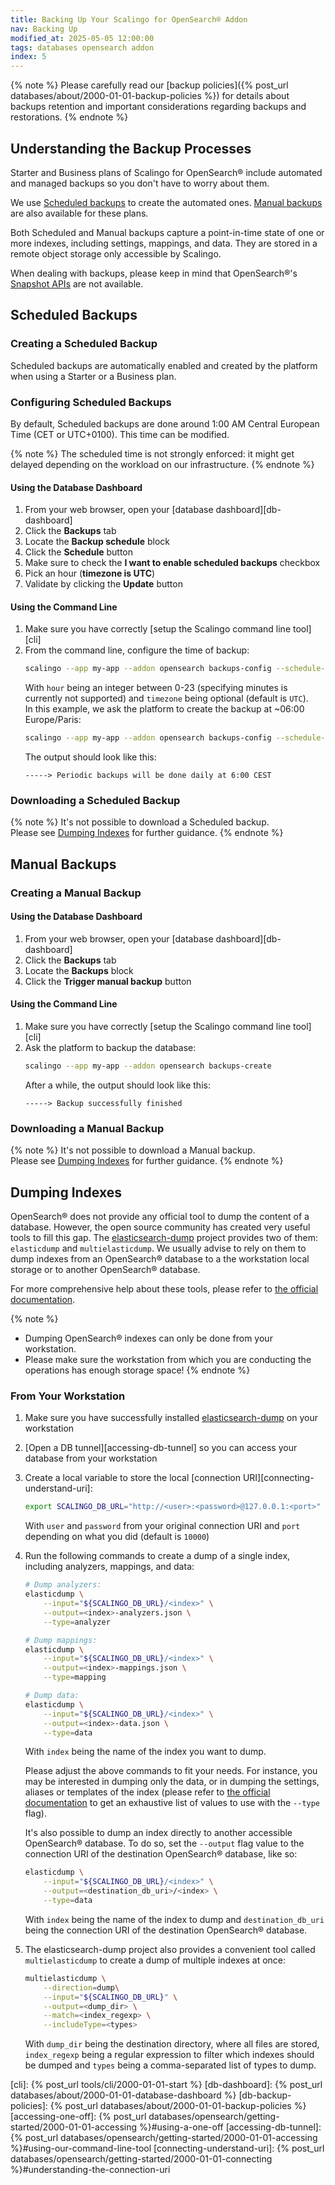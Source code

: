 ```yaml
---
title: Backing Up Your Scalingo for OpenSearch® Addon
nav: Backing Up
modified_at: 2025-05-05 12:00:00
tags: databases opensearch addon
index: 5
---
```



{% note %}
Please carefully read our [backup policies]({% post_url databases/about/2000-01-01-backup-policies %})
for details about backups retention and important considerations regarding
backups and restorations.
{% endnote %}


## Understanding the Backup Processes

Starter and Business plans of Scalingo for OpenSearch® include automated and
managed backups so you don't have to worry about them.

We use [Scheduled backups](#understanding-scheduled-backups) to create the
automated ones. [Manual backups](#understanding-manual-backups) are also
available for these plans.

Both Scheduled and Manual backups capture a point-in-time state of one or more
indexes, including settings, mappings, and data. They are stored in a remote
object storage only accessible by Scalingo.

When dealing with backups, please keep in mind that OpenSearch®'s
[Snapshot APIs][opensearch-api-snapshot] are not available.


## Scheduled Backups

### Creating a Scheduled Backup

Scheduled backups are automatically enabled and created by the platform when
using a Starter or a Business plan.

### Configuring Scheduled Backups

By default, Scheduled backups are done around 1:00 AM Central European Time
(CET or UTC+0100). This time can be modified.

{% note %}
The scheduled time is not strongly enforced: it might get delayed depending on
the workload on our infrastructure.
{% endnote %}

#### Using the Database Dashboard

1. From your web browser, open your [database dashboard][db-dashboard]
2. Click the **Backups** tab
3. Locate the **Backup schedule** block
4. Click the **Schedule** button
5. Make sure to check the **I want to enable scheduled backups** checkbox
6. Pick an hour (**timezone is UTC**)
7. Validate by clicking the **Update** button

#### Using the Command Line

1. Make sure you have correctly [setup the Scalingo command line tool][cli]
2. From the command line, configure the time of backup:
   ```bash
   scalingo --app my-app --addon opensearch backups-config --schedule-at "<hour> <timezone>"
   ```
   With `hour` being an integer between 0-23 (specifying minutes is currently
   not supported) and `timezone` being optional (default is `UTC`).\
   In this example, we ask the platform to create the backup at ~06:00
   Europe/Paris:
   ```bash
   scalingo --app my-app --addon opensearch backups-config --schedule-at "6 Europe/Paris"
   ```
   The output should look like this:
   ```text
   -----> Periodic backups will be done daily at 6:00 CEST
   ```

### Downloading a Scheduled Backup

{% note %}
It's not possible to download a Scheduled backup.\
Please see [Dumping Indexes](#dumping-indexes) for further guidance.
{% endnote %}


## Manual Backups

### Creating a Manual Backup

#### Using the Database Dashboard

1. From your web browser, open your [database dashboard][db-dashboard]
2. Click the **Backups** tab
3. Locate the **Backups** block
4. Click the **Trigger manual backup** button

#### Using the Command Line

1. Make sure you have correctly [setup the Scalingo command line tool][cli]
2. Ask the platform to backup the database:
   ```bash
   scalingo --app my-app --addon opensearch backups-create
   ```
   After a while, the output should look like this:
   ```text
   -----> Backup successfully finished
   ```

### Downloading a Manual Backup

{% note %}
It's not possible to download a Manual backup.\
Please see [Dumping Indexes](#dumping-indexes) for further guidance.
{% endnote %}


## Dumping Indexes

OpenSearch® does not provide any official tool to dump the content of a
database. However, the open source community has created very useful tools to
fill this gap. The [elasticsearch-dump][elasticsearch-dump] project provides
two of them: `elasticdump` and `multielasticdump`. We usually
advise to rely on them to dump indexes from an OpenSearch® database to a the
workstation local storage or to another OpenSearch® database.

For more comprehensive help about these tools, please refer to [the official
documentation][elasticsearch-dump].

{% note %}
- Dumping OpenSearch® indexes can only be done from your workstation.
- Please make sure the workstation from which you are conducting the operations
  has enough storage space!
{% endnote %}

### From Your Workstation

1. Make sure you have successfully installed
   [elasticsearch-dump][elasticsearch-dump] on your workstation
2. [Open a DB tunnel][accessing-db-tunnel] so you can access your database from
   your workstation
3. Create a local variable to store the local [connection
   URI][connecting-understand-uri]:
   ```bash
   export SCALINGO_DB_URL="http://<user>:<password>@127.0.0.1:<port>"
   ```
   With `user` and `password` from your original connection URI and
   `port` depending on what you did (default is `10000`)
4. Run the following commands to create a dump of a single index, including
   analyzers, mappings, and data:
   ```bash
   # Dump analyzers:
   elasticdump \
       --input="${SCALINGO_DB_URL}/<index>" \
       --output=<index>-analyzers.json \
       --type=analyzer

   # Dump mappings:
   elasticdump \
       --input="${SCALINGO_DB_URL}/<index>" \
       --output=<index>-mappings.json \
       --type=mapping

   # Dump data:
   elasticdump \
       --input="${SCALINGO_DB_URL}/<index>" \
       --output=<index>-data.json \
       --type=data
   ```
   With `index` being the name of the index you want to dump.

   Please adjust the above commands to fit your needs. For instance, you may be
   interested in dumping only the data, or in dumping the settings, aliases or
   templates of the index (please refer to [the official
   documentation][elasticsearch-dump] to get an exhaustive list of values to
   use with the `--type` flag).

   It's also possible to dump an index directly to another accessible
   OpenSearch® database. To do so, set the `--output` flag value to the
   connection URI of the destination OpenSearch® database, like so:
   ```bash
   elasticdump \
       --input="${SCALINGO_DB_URL}/<index>" \
       --output=<destination_db_uri>/<index> \
       --type=data
   ```
   With `index` being the name of the index to dump and `destination_db_uri`
   being the connection URI of the destination OpenSearch® database.
5. The elasticsearch-dump project also provides a convenient tool called
   `multielasticdump` to create a dump of multiple indexes at once:
   ```bash
   multielasticdump \
       --direction=dump\
       --input="${SCALINGO_DB_URL}" \
       --output=<dump_dir> \
       --match=<index_regexp> \
       --includeType=<types>
   ```
   With `dump_dir` being the destination directory, where all files are
   stored, `index_regexp` being a regular expression to filter which indexes
   should be dumped and `types` being a comma-separated list of types to
   dump.


[opensearch-api-snapshot]: https://docs.opensearch.org/docs/2.19/api-reference/snapshots/index/
[elasticsearch-dump]: https://github.com/elasticsearch-dump/elasticsearch-dump

[cli]: {% post_url tools/cli/2000-01-01-start %}
[db-dashboard]: {% post_url databases/about/2000-01-01-database-dashboard %}
[db-backup-policies]: {% post_url databases/about/2000-01-01-backup-policies %}
[accessing-one-off]: {% post_url databases/opensearch/getting-started/2000-01-01-accessing %}#using-a-one-off
[accessing-db-tunnel]: {% post_url databases/opensearch/getting-started/2000-01-01-accessing %}#using-our-command-line-tool
[connecting-understand-uri]: {% post_url databases/opensearch/getting-started/2000-01-01-connecting %}#understanding-the-connection-uri
